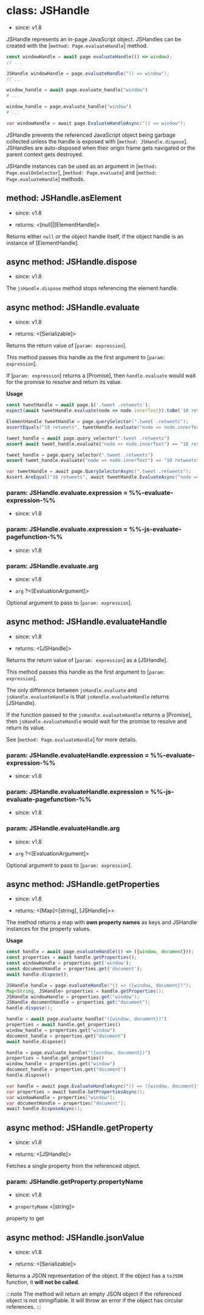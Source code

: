 # class: JSHandle
* since: v1.8

JSHandle represents an in-page JavaScript object. JSHandles can be created with the [`method: Page.evaluateHandle`]
method.

```js
const windowHandle = await page.evaluateHandle(() => window);
// ...
```

```java
JSHandle windowHandle = page.evaluateHandle("() => window");
// ...
```

```python async
window_handle = await page.evaluate_handle("window")
# ...
```

```python sync
window_handle = page.evaluate_handle("window")
# ...
```

```csharp
var windowHandle = await page.EvaluateHandleAsync("() => window");
```

JSHandle prevents the referenced JavaScript object being garbage collected unless the handle is exposed with
[`method: JSHandle.dispose`]. JSHandles are auto-disposed when their origin frame gets navigated or the parent context
gets destroyed.

JSHandle instances can be used as an argument in [`method: Page.evalOnSelector`], [`method: Page.evaluate`] and
[`method: Page.evaluateHandle`] methods.

## method: JSHandle.asElement
* since: v1.8
- returns: <[null]|[ElementHandle]>

Returns either `null` or the object handle itself, if the object handle is an instance of [ElementHandle].

## async method: JSHandle.dispose
* since: v1.8

The `jsHandle.dispose` method stops referencing the element handle.

## async method: JSHandle.evaluate
* since: v1.8
- returns: <[Serializable]>

Returns the return value of [`param: expression`].

This method passes this handle as the first argument to [`param: expression`].

If [`param: expression`] returns a [Promise], then `handle.evaluate` would wait for the promise to resolve and return
its value.

**Usage**

```js
const tweetHandle = await page.$('.tweet .retweets');
expect(await tweetHandle.evaluate(node => node.innerText)).toBe('10 retweets');
```

```java
ElementHandle tweetHandle = page.querySelector(".tweet .retweets");
assertEquals("10 retweets", tweetHandle.evaluate("node => node.innerText"));
```

```python async
tweet_handle = await page.query_selector(".tweet .retweets")
assert await tweet_handle.evaluate("node => node.innerText") == "10 retweets"
```

```python sync
tweet_handle = page.query_selector(".tweet .retweets")
assert tweet_handle.evaluate("node => node.innerText") == "10 retweets"
```

```csharp
var tweetHandle = await page.QuerySelectorAsync(".tweet .retweets");
Assert.AreEqual("10 retweets", await tweetHandle.EvaluateAsync("node => node.innerText"));
```

### param: JSHandle.evaluate.expression = %%-evaluate-expression-%%
* since: v1.8

### param: JSHandle.evaluate.expression = %%-js-evaluate-pagefunction-%%
* since: v1.8

### param: JSHandle.evaluate.arg
* since: v1.8
- `arg` ?<[EvaluationArgument]>

Optional argument to pass to [`param: expression`].

## async method: JSHandle.evaluateHandle
* since: v1.8
- returns: <[JSHandle]>

Returns the return value of [`param: expression`] as a [JSHandle].

This method passes this handle as the first argument to [`param: expression`].

The only difference between `jsHandle.evaluate` and `jsHandle.evaluateHandle` is that `jsHandle.evaluateHandle` returns [JSHandle].

If the function passed to the `jsHandle.evaluateHandle` returns a [Promise], then `jsHandle.evaluateHandle` would wait
for the promise to resolve and return its value.

See [`method: Page.evaluateHandle`] for more details.

### param: JSHandle.evaluateHandle.expression = %%-evaluate-expression-%%
* since: v1.8

### param: JSHandle.evaluateHandle.expression = %%-js-evaluate-pagefunction-%%
* since: v1.8

### param: JSHandle.evaluateHandle.arg
* since: v1.8
- `arg` ?<[EvaluationArgument]>

Optional argument to pass to [`param: expression`].

## async method: JSHandle.getProperties
* since: v1.8
- returns: <[Map]<[string], [JSHandle]>>

The method returns a map with **own property names** as keys and JSHandle instances for the property values.

**Usage**

```js
const handle = await page.evaluateHandle(() => ({window, document}));
const properties = await handle.getProperties();
const windowHandle = properties.get('window');
const documentHandle = properties.get('document');
await handle.dispose();
```

```java
JSHandle handle = page.evaluateHandle("() => ({window, document})");
Map<String, JSHandle> properties = handle.getProperties();
JSHandle windowHandle = properties.get("window");
JSHandle documentHandle = properties.get("document");
handle.dispose();
```

```python async
handle = await page.evaluate_handle("({window, document})")
properties = await handle.get_properties()
window_handle = properties.get("window")
document_handle = properties.get("document")
await handle.dispose()
```

```python sync
handle = page.evaluate_handle("({window, document})")
properties = handle.get_properties()
window_handle = properties.get("window")
document_handle = properties.get("document")
handle.dispose()
```

```csharp
var handle = await page.EvaluateHandleAsync("() => ({window, document}");
var properties = await handle.GetPropertiesAsync();
var windowHandle = properties["window"];
var documentHandle = properties["document"];
await handle.DisposeAsync();
```

## async method: JSHandle.getProperty
* since: v1.8
- returns: <[JSHandle]>

Fetches a single property from the referenced object.

### param: JSHandle.getProperty.propertyName
* since: v1.8
- `propertyName` <[string]>

property to get

## async method: JSHandle.jsonValue
* since: v1.8
- returns: <[Serializable]>

Returns a JSON representation of the object. If the object has a `toJSON` function, it **will not be called**.

:::note
The method will return an empty JSON object if the referenced object is not stringifiable. It will throw an error if the
object has circular references.
:::
